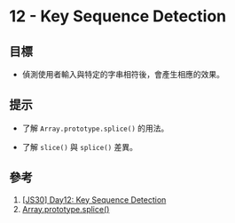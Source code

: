 # 12 - Key Sequence Detection

## 目標

- 偵測使用者輸入與特定的字串相符後，會產生相應的效果。

## 提示

- 了解 `Array.prototype.splice()` 的用法。

- 了解 `slice()` 與 `splice()` 差異。
  
## 參考

1. [[JS30] Day12: Key Sequence Detection](<https://pjchender.dev/js30/js30-day12/>)
2. [Array.prototype.splice()](https://developer.mozilla.org/zh-TW/docs/Web/JavaScript/Reference/Global_Objects/Array/splice)
